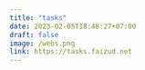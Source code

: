 ```yaml
---
title: "tasks"
date: 2023-02-05T18:48:27+07:00
draft: false
image: /webs.png
link: https://tasks.faizud.net
---
```

